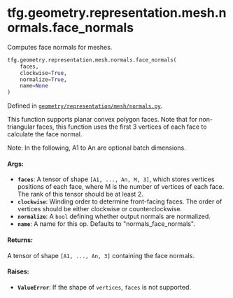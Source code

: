 <div itemscope itemtype="http://developers.google.com/ReferenceObject">
<meta itemprop="name" content="tfg.geometry.representation.mesh.normals.face_normals" />
<meta itemprop="path" content="Stable" />
</div>

# tfg.geometry.representation.mesh.normals.face_normals

Computes face normals for meshes.

``` python
tfg.geometry.representation.mesh.normals.face_normals(
    faces,
    clockwise=True,
    normalize=True,
    name=None
)
```



Defined in [`geometry/representation/mesh/normals.py`](https://github.com/tensorflow/agents/tree/master/tensorflow_graphics/geometry/representation/mesh/normals.py).

<!-- Placeholder for "Used in" -->

This function supports planar convex polygon faces. Note that for
non-triangular faces, this function uses the first 3 vertices of each
face to calculate the face normal.

Note:
  In the following, A1 to An are optional batch dimensions.

#### Args:

* <b>`faces`</b>: A tensor of shape `[A1, ..., An, M, 3]`, which stores vertices
    positions of each face, where M is the number of vertices of each face.
    The rank of this tensor should be at least 2.
* <b>`clockwise`</b>: Winding order to determine front-facing faces. The order of
     vertices should be either clockwise or counterclockwise.
* <b>`normalize`</b>: A `bool` defining whether output normals are normalized.
* <b>`name`</b>: A name for this op. Defaults to "normals_face_normals".


#### Returns:

A tensor of shape `[A1, ..., An, 3]` containing the face normals.


#### Raises:

* <b>`ValueError`</b>: If the shape of `vertices`, `faces` is not supported.